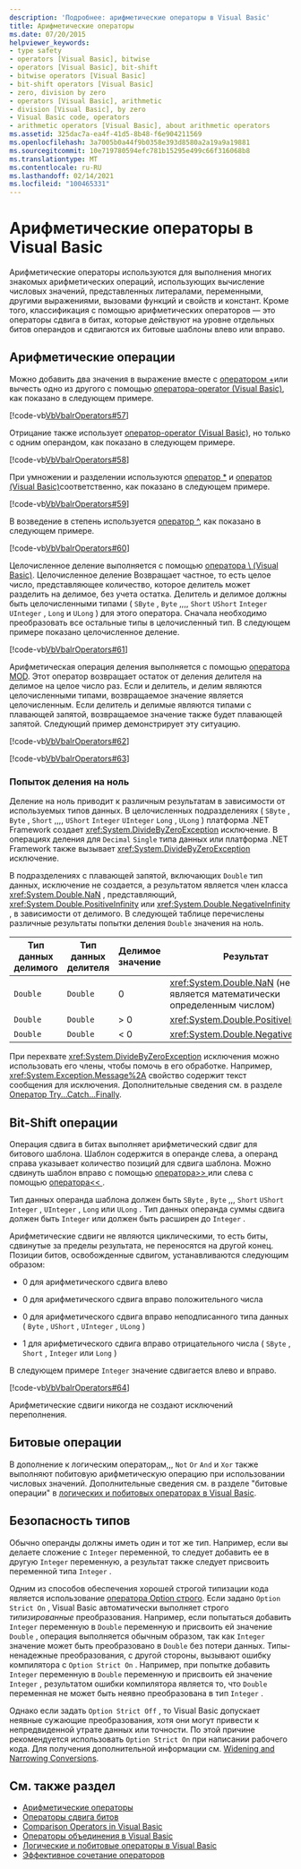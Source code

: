 ```yaml
---
description: 'Подробнее: арифметические операторы в Visual Basic'
title: Арифметические операторы
ms.date: 07/20/2015
helpviewer_keywords:
- type safety
- operators [Visual Basic], bitwise
- operators [Visual Basic], bit-shift
- bitwise operators [Visual Basic]
- bit-shift operators [Visual Basic]
- zero, division by zero
- operators [Visual Basic], arithmetic
- division [Visual Basic], by zero
- Visual Basic code, operators
- arithmetic operators [Visual Basic], about arithmetic operators
ms.assetid: 325dac7a-ea4f-41d5-8b48-f6e904211569
ms.openlocfilehash: 3a7005b0a44f9b0358e393d8580a2a19a9a19881
ms.sourcegitcommit: 10e719780594efc781b15295e499c66f316068b8
ms.translationtype: MT
ms.contentlocale: ru-RU
ms.lasthandoff: 02/14/2021
ms.locfileid: "100465331"
---
```

# <a name="arithmetic-operators-in-visual-basic"></a>Арифметические операторы в Visual Basic

Арифметические операторы используются для выполнения многих знакомых арифметических операций, использующих вычисление числовых значений, представленных литералами, переменными, другими выражениями, вызовами функций и свойств и констант. Кроме того, классификация с помощью арифметических операторов — это операторы сдвига в битах, которые действуют на уровне отдельных битов операндов и сдвигаются их битовые шаблоны влево или вправо.  
  
## <a name="arithmetic-operations"></a>Арифметические операции  

 Можно добавить два значения в выражение вместе с [оператором +](../../../language-reference/operators/addition-operator.md)или вычесть одно из другого с помощью [оператора-operator (Visual Basic)](../../../language-reference/operators/subtraction-operator.md), как показано в следующем примере.  
  
 [!code-vb[VbVbalrOperators#57](~/samples/snippets/visualbasic/VS_Snippets_VBCSharp/VbVbalrOperators/VB/Class1.vb#57)]  
  
 Отрицание также использует [оператор-operator (Visual Basic)](../../../language-reference/operators/subtraction-operator.md), но только с одним операндом, как показано в следующем примере.  
  
 [!code-vb[VbVbalrOperators#58](~/samples/snippets/visualbasic/VS_Snippets_VBCSharp/VbVbalrOperators/VB/Class1.vb#58)]  
  
 При умножении и разделении используются [оператор *](../../../language-reference/operators/multiplication-operator.md) и [оператор (Visual Basic)](../../../language-reference/operators/floating-point-division-operator.md)соответственно, как показано в следующем примере.  
  
 [!code-vb[VbVbalrOperators#59](~/samples/snippets/visualbasic/VS_Snippets_VBCSharp/VbVbalrOperators/VB/Class1.vb#59)]  
  
 В возведение в степень используется [оператор ^](../../../language-reference/operators/exponentiation-operator.md), как показано в следующем примере.  
  
 [!code-vb[VbVbalrOperators#60](~/samples/snippets/visualbasic/VS_Snippets_VBCSharp/VbVbalrOperators/VB/Class1.vb#60)]  
  
 Целочисленное деление выполняется с помощью [оператора \ (Visual Basic)](../../../language-reference/operators/integer-division-operator.md). Целочисленное деление Возвращает частное, то есть целое число, представляющее количество, которое делитель может разделить на делимое, без учета остатка. Делитель и делимое должны быть целочисленными типами ( `SByte` , `Byte` ,,,, `Short` `UShort` `Integer` `UInteger` , `Long` и `ULong` ) для этого оператора. Сначала необходимо преобразовать все остальные типы в целочисленный тип. В следующем примере показано целочисленное деление.  
  
 [!code-vb[VbVbalrOperators#61](~/samples/snippets/visualbasic/VS_Snippets_VBCSharp/VbVbalrOperators/VB/Class1.vb#61)]  
  
 Арифметическая операция деления выполняется с помощью [оператора MOD](../../../language-reference/operators/mod-operator.md). Этот оператор возвращает остаток от деления делителя на делимое на целое число раз. Если и делитель, и делим являются целочисленными типами, возвращаемое значение является целочисленным. Если делитель и делимые являются типами с плавающей запятой, возвращаемое значение также будет плавающей запятой. Следующий пример демонстрирует эту ситуацию.  
  
 [!code-vb[VbVbalrOperators#62](~/samples/snippets/visualbasic/VS_Snippets_VBCSharp/VbVbalrOperators/VB/Class1.vb#62)]  
  
 [!code-vb[VbVbalrOperators#63](~/samples/snippets/visualbasic/VS_Snippets_VBCSharp/VbVbalrOperators/VB/Class1.vb#63)]  
  
### <a name="attempted-division-by-zero"></a>Попыток деления на ноль  

 Деление на ноль приводит к различным результатам в зависимости от используемых типов данных. В целочисленных подразделениях ( `SByte` , `Byte` , `Short` ,,,, `UShort` `Integer` `UInteger` `Long` , `ULong` ) платформа .NET Framework создает <xref:System.DivideByZeroException> исключение. В операциях деления для `Decimal` `Single` типа данных или платформа .NET Framework также вызывает <xref:System.DivideByZeroException> исключение.  
  
 В подразделениях с плавающей запятой, включающих `Double` тип данных, исключение не создается, а результатом является член класса <xref:System.Double.NaN> , представляющий, <xref:System.Double.PositiveInfinity> или <xref:System.Double.NegativeInfinity> , в зависимости от делимого. В следующей таблице перечислены различные результаты попытки деления `Double` значения на ноль.  
  
|Тип данных делимого|Тип данных делителя|Делимое значение|Результат|  
|---|---|---|---|  
|`Double`|`Double`|0|<xref:System.Double.NaN> (не является математически определенным числом)|  
|`Double`|`Double`|> 0|<xref:System.Double.PositiveInfinity>|  
|`Double`|`Double`|\< 0|<xref:System.Double.NegativeInfinity>|  
  
 При перехвате <xref:System.DivideByZeroException> исключения можно использовать его члены, чтобы помочь в его обработке. Например, <xref:System.Exception.Message%2A> свойство содержит текст сообщения для исключения. Дополнительные сведения см. в разделе [Оператор Try...Catch...Finally](../../../language-reference/statements/try-catch-finally-statement.md).  
  
## <a name="bit-shift-operations"></a>Bit-Shift операции  

 Операция сдвига в битах выполняет арифметический сдвиг для битового шаблона. Шаблон содержится в операнде слева, а операнд справа указывает количество позиций для сдвига шаблона. Можно сдвинуть шаблон вправо с помощью [ оператора>> ](../../../language-reference/operators/right-shift-operator.md) или слева с помощью [ оператора<< ](../../../language-reference/operators/left-shift-operator.md).  
  
 Тип данных операнда шаблона должен быть `SByte` , `Byte` ,,, `Short` `UShort` `Integer` , `UInteger` , `Long` или `ULong` . Тип данных операнда суммы сдвига должен быть `Integer` или должен быть расширен до `Integer` .  
  
 Арифметические сдвиги не являются циклическими, то есть биты, сдвинутые за пределы результата, не переносятся на другой конец. Позиции битов, освобожденные сдвигом, устанавливаются следующим образом:  
  
- 0 для арифметического сдвига влево  
  
- 0 для арифметического сдвига вправо положительного числа  
  
- 0 для арифметического сдвига вправо неподписанного типа данных ( `Byte` , `UShort` , `UInteger` , `ULong` )  
  
- 1 для арифметического сдвига вправо отрицательного числа ( `SByte` , `Short` , `Integer` или `Long` )  
  
 В следующем примере `Integer` значение сдвигается влево и вправо.  
  
 [!code-vb[VbVbalrOperators#64](~/samples/snippets/visualbasic/VS_Snippets_VBCSharp/VbVbalrOperators/VB/Class1.vb#64)]  
  
 Арифметические сдвиги никогда не создают исключений переполнения.  
  
## <a name="bitwise-operations"></a>Битовые операции  

 В дополнение к логическим операторам,,, `Not` `Or` `And` и `Xor` также выполняют побитовую арифметическую операцию при использовании числовых значений. Дополнительные сведения см. в разделе "битовые операции" в [логических и побитовых операторах в Visual Basic](logical-and-bitwise-operators.md).  
  
## <a name="type-safety"></a>Безопасность типов  

 Обычно операнды должны иметь один и тот же тип. Например, если вы делаете сложение с `Integer` переменной, то следует добавить ее в другую `Integer` переменную, а результат также следует присвоить переменной типа `Integer` .  
  
 Одним из способов обеспечения хорошей строгой типизации кода является использование [оператора Option строго](../../../language-reference/statements/option-strict-statement.md). Если задано `Option Strict On` , Visual Basic автоматически выполняет строго *типизированные* преобразования. Например, если попытаться добавить `Integer` переменную в `Double` переменную и присвоить ей значение `Double` , операция выполняется обычным образом, так как `Integer` значение может быть преобразовано в `Double` без потери данных. Типы-ненадежные преобразования, с другой стороны, вызывают ошибку компилятора с `Option Strict On` . Например, при попытке добавить `Integer` переменную в `Double` переменную и присвоить ей значение `Integer` , результатом ошибки компилятора является то, что `Double` переменная не может быть неявно преобразована в тип `Integer` .  
  
 Однако если задать `Option Strict Off` , то Visual Basic допускает неявные сужающие преобразования, хотя они могут привести к непредвиденной утрате данных или точности. По этой причине рекомендуется использовать `Option Strict On` при написании рабочего кода. Для получения дополнительной информации см. [Widening and Narrowing Conversions](../data-types/widening-and-narrowing-conversions.md).  
  
## <a name="see-also"></a>См. также раздел

- [Арифметические операторы](../../../language-reference/operators/arithmetic-operators.md)
- [Операторы сдвига битов](../../../language-reference/operators/bit-shift-operators.md)
- [Comparison Operators in Visual Basic](comparison-operators.md)
- [Операторы объединения в Visual Basic](concatenation-operators.md)
- [Логические и побитовые операторы в Visual Basic](logical-and-bitwise-operators.md)
- [Эффективное сочетание операторов](efficient-combination-of-operators.md)
